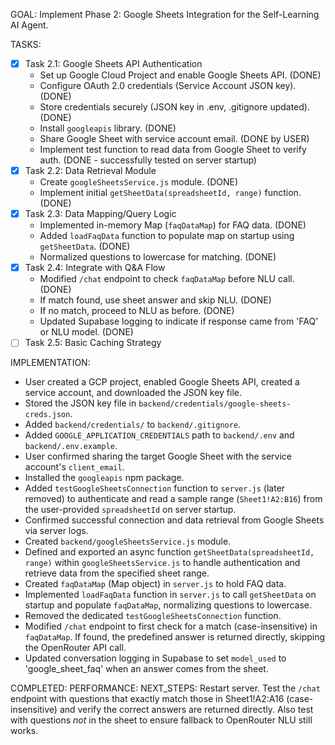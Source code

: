 GOAL: Implement Phase 2: Google Sheets Integration for the Self-Learning AI Agent.

TASKS:
- [X] Task 2.1: Google Sheets API Authentication
    - Set up Google Cloud Project and enable Google Sheets API. (DONE)
    - Configure OAuth 2.0 credentials (Service Account JSON key). (DONE)
    - Store credentials securely (JSON key in .env, .gitignore updated). (DONE)
    - Install `googleapis` library. (DONE)
    - Share Google Sheet with service account email. (DONE by USER)
    - Implement test function to read data from Google Sheet to verify auth. (DONE - successfully tested on server startup)
- [X] Task 2.2: Data Retrieval Module
    - Create `googleSheetsService.js` module. (DONE)
    - Implement initial `getSheetData(spreadsheetId, range)` function. (DONE)
- [X] Task 2.3: Data Mapping/Query Logic
    - Implemented in-memory Map (`faqDataMap`) for FAQ data. (DONE)
    - Added `loadFaqData` function to populate map on startup using `getSheetData`. (DONE)
    - Normalized questions to lowercase for matching. (DONE)
- [X] Task 2.4: Integrate with Q&A Flow
    - Modified `/chat` endpoint to check `faqDataMap` before NLU call. (DONE)
    - If match found, use sheet answer and skip NLU. (DONE)
    - If no match, proceed to NLU as before. (DONE)
    - Updated Supabase logging to indicate if response came from 'FAQ' or NLU model. (DONE)
- [ ] Task 2.5: Basic Caching Strategy

IMPLEMENTATION:
- User created a GCP project, enabled Google Sheets API, created a service account, and downloaded the JSON key file.
- Stored the JSON key file in `backend/credentials/google-sheets-creds.json`.
- Added `backend/credentials/` to `backend/.gitignore`.
- Added `GOOGLE_APPLICATION_CREDENTIALS` path to `backend/.env` and `backend/.env.example`.
- User confirmed sharing the target Google Sheet with the service account's `client_email`.
- Installed the `googleapis` npm package.
- Added `testGoogleSheetsConnection` function to `server.js` (later removed) to authenticate and read a sample range (`Sheet1!A2:B16`) from the user-provided `spreadsheetId` on server startup.
- Confirmed successful connection and data retrieval from Google Sheets via server logs.
- Created `backend/googleSheetsService.js` module.
- Defined and exported an async function `getSheetData(spreadsheetId, range)` within `googleSheetsService.js` to handle authentication and retrieve data from the specified sheet range.
- Created `faqDataMap` (Map object) in `server.js` to hold FAQ data.
- Implemented `loadFaqData` function in `server.js` to call `getSheetData` on startup and populate `faqDataMap`, normalizing questions to lowercase.
- Removed the dedicated `testGoogleSheetsConnection` function.
- Modified `/chat` endpoint to first check for a match (case-insensitive) in `faqDataMap`. If found, the predefined answer is returned directly, skipping the OpenRouter API call.
- Updated conversation logging in Supabase to set `model_used` to 'google_sheet_faq' when an answer comes from the sheet.

COMPLETED:
PERFORMANCE:
NEXT_STEPS: Restart server. Test the `/chat` endpoint with questions that exactly match those in Sheet1!A2:A16 (case-insensitive) and verify the correct answers are returned directly. Also test with questions *not* in the sheet to ensure fallback to OpenRouter NLU still works.
